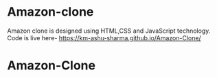 # Amazon-clone

Amazon clone is designed using HTML,CSS and JavaScript technology. 
Code is live here- https://km-ashu-sharma.github.io/Amazon-Clone/
# Amazon-Clone
